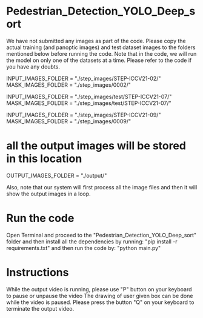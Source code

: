 # Pedestrian_Detection_YOLO_Deep_sort

We have not submitted any images as part of the code.
Please copy the actual training (and panoptic images) and test dataset images
to the folders mentioned below before running the code.
Note that in the code, we will run the model on only one of the datasets at a time.
Please refer to the code if you have any doubts.

INPUT_IMAGES_FOLDER = "./step_images/STEP-ICCV21-02/"
MASK_IMAGES_FOLDER = "./step_images/0002/"

INPUT_IMAGES_FOLDER = "./step_images/test/STEP-ICCV21-07/"
MASK_IMAGES_FOLDER = "./step_images/test/STEP-ICCV21-07/"

INPUT_IMAGES_FOLDER = "./step_images/STEP-ICCV21-09/"
MASK_IMAGES_FOLDER = "./step_images/0009/"

# all the output images will be stored in this location

OUTPUT_IMAGES_FOLDER = "./output/"

Also, note that our system will first process all the image files
and then it will show the output images in a loop.

# Run the code

Open Terminal and proceed to the "Pedestrian_Detection_YOLO_Deep_sort" folder
and then install all the dependencies by running: "pip install -r requirements.txt"
and then run the code by: "python main.py"

# Instructions

While the output video is running, please use "P" button on your keyboard to pause or unpause the video
The drawing of user given box can be done while the video is paused.
Please press the button "Q" on your keyboard to terminate the output video.
